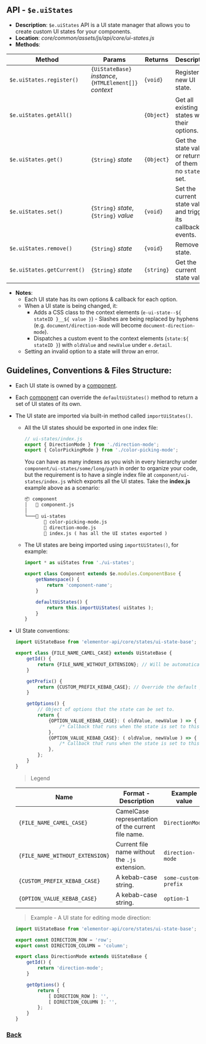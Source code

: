 ## API - `$e.uiStates`
*  **Description**: `$e.uiStates` API is a UI state manager that allows you to create custom UI states for your components.
*  **Location**: *core/common/assets/js/api/core/ui-states.js*
*  **Methods**:

| Method                     | Params                                                   | Returns   | Description
|----------------------------|----------------------------------------------------------|-----------|---------------------------------------------------------------------
| `$e.uiStates.register()`   |`{UiStateBase}` *instance*, `{HTMLElement[]}` *context*   | `{void}`  | Register a new UI state.
| `$e.uiStates.getAll()`     |                                                          | `{Object}`| Get all existing UI states with their options.
| `$e.uiStates.get()`        | `{String}` *state*                                       | `{Object}`| Get the state value, or return all of them if no `state` is set.
| `$e.uiStates.set()`        | `{String}` *state*, `{String}` *value*                   | `{void}`  | Set the current state value and trigger its callbacks & events.
| `$e.uiStates.remove()`     | `{String}` *state*                                       | `{void}`  | Remove a state.
| `$e.uiStates.getCurrent()` | `{String}` *state*                                       | `{string}`| Get the current state value.
* **Notes**:
	- Each UI state has its own options & callback for each option.
	- When a UI state is being changed, it:
		- Adds a CSS class to the context elements (`e-ui-state--${ stateID }__${ value }`) - Slashes are being replaced by hyphens (e.g. `document/direction-mode` will become `document-direction-mode`).
		- Dispatches a custom event to the context elements (`state:${ stateID }`) with `oldValue` and `newValue` under `e.detail`.
	- Setting an invalid option to a state will throw an error.

## Guidelines, Conventions & Files Structure:
* Each UI state is owned by a [component](./components.md#guidelines-conventions--files-structure).
* Each [component](./components.md#guidelines-conventions--files-structure) can override the `defaultUiStates()` method to return a set of UI states of its own.
* The UI state are imported via built-in method called `importUiStates()`.
	* All the UI states should be exported in one index file:
	    ```javascript
		// ui-states/index.js
		export { DirectionMode } from './direction-mode';
		export { ColorPickingMode } from './color-picking-mode';
		```
	  You can have as many indexes as you wish in every hierarchy under `component/ui-states/some/long/path` in order to organize your code, but the requirement is to have a single index file
	  at `component/ui-states/index.js` which exports all the UI states. Take the **index.js** example above as a scenario:
	    ```html
		📦 component
		│   📜 component.js
		│
		└───📂 ui-states
		       📜 color-picking-mode.js
		       📜 direction-mode.js
		       📜 index.js ( has all the UI states exported )
		```
	* The UI states are being imported using `importUiStates()`, for example:
	    ```javascript
		import * as uiStates from './ui-states';

		export class Component extends $e.modules.ComponentBase {
			getNamespace() {
				return 'component-name';
			}

			defaultUiStates() {
				return this.importUiStates( uiStates );
			}
		}
		```
* UI State conventions:
  ```javascript
  import UiStateBase from 'elementor-api/core/states/ui-state-base';

  export class {FILE_NAME_CAMEL_CASE} extends UiStateBase {
	  getId() {
		  return {FILE_NAME_WITHOUT_EXTENSION}; // Will be automatically prefixed with the component namespace by default.
	  }

	  getPrefix() {
		  return {CUSTOM_PREFIX_KEBAB_CASE}; // Override the default prefix.
	  }
  
	  getOptions() {
		  // Object of options that the state can be set to.
		  return {
			  {OPTION_VALUE_KEBAB_CASE}: ( oldValue, newValue ) => {
				  /* Callback that runs when the state is set to this option. */
			  },
			  {OPTION_VALUE_KEBAB_CASE}: ( oldValue, newValue ) => {
				  /* Callback that runs when the state is set to this option. */
			  },
		  };
	  }
  }

  ```

  > Legend

  | Name                          | Format - Description                                      | Example value
    |-------------------------------|-----------------------------------------------------------|---------------------
  |`{FILE_NAME_CAMEL_CASE}`       | CamelCase representation of the current file name.        | `DirectionMode`
  |`{FILE_NAME_WITHOUT_EXTENSION}`| Current file name without the `.js` extension.            | `direction-mode`
  |`{CUSTOM_PREFIX_KEBAB_CASE}`   | A kebab-case string.                                      | `some-custom-prefix`
  |`{OPTION_VALUE_KEBAB_CASE}`    | A kebab-case string.                                      | `option-1`

  > Example - A UI state for editing mode direction:
  ```javascript
  import UiStateBase from 'elementor-api/core/states/ui-state-base';

  export const DIRECTION_ROW = 'row';
  export const DIRECTION_COLUMN = 'column';

  export class DirectionMode extends UiStateBase {
	  getId() {
		  return 'direction-mode';
	  }

	  getOptions() {
		  return {
			  [ DIRECTION_ROW ]: '',
			  [ DIRECTION_COLUMN ]: '',
		  };
	  }
  }
  ```

### [Back](../readme.md) 

